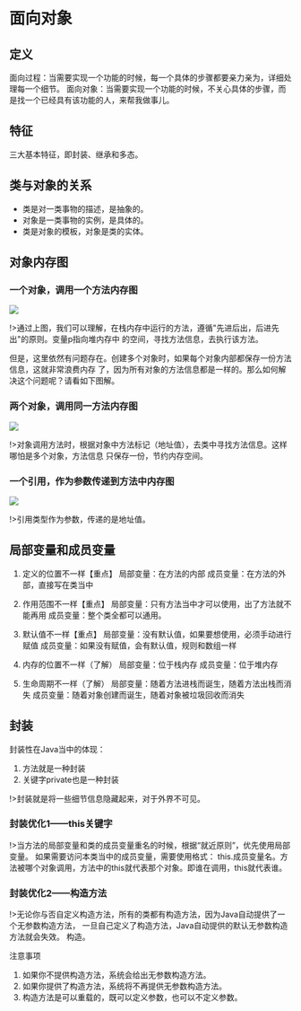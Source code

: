 # 面向对象

## 定义

面向过程：当需要实现一个功能的时候，每一个具体的步骤都要亲力亲为，详细处理每一个细节。
面向对象：当需要实现一个功能的时候，不关心具体的步骤，而是找一个已经具有该功能的人，来帮我做事儿。

## 特征

三大基本特征，即封装、继承和多态。

## 类与对象的关系

- 类是对一类事物的描述，是抽象的。
- 对象是一类事物的实例，是具体的。
- 类是对象的模板，对象是类的实体。

## 对象内存图

### 一个对象，调用一个方法内存图

![](https://cdn.jsdelivr.net/gh/mumozi/Figure_bed/img/20200220112110.png)

!>通过上图，我们可以理解，在栈内存中运行的方法，遵循"先进后出，后进先出"的原则。变量p指向堆内存中
的空间，寻找方法信息，去执行该方法。

但是，这里依然有问题存在。创建多个对象时，如果每个对象内部都保存一份方法信息，这就非常浪费内存
了，因为所有对象的方法信息都是一样的。那么如何解决这个问题呢？请看如下图解。

### 两个对象，调用同一方法内存图

![](https://cdn.jsdelivr.net/gh/mumozi/Figure_bed/img/20200220112145.png)

!>对象调用方法时，根据对象中方法标记（地址值），去类中寻找方法信息。这样哪怕是多个对象，方法信息
只保存一份，节约内存空间。

### 一个引用，作为参数传递到方法中内存图

![](https://cdn.jsdelivr.net/gh/mumozi/Figure_bed/img/20200220112203.png)

!>引用类型作为参数，传递的是地址值。

## 局部变量和成员变量

1. 定义的位置不一样【重点】
局部变量：在方法的内部
成员变量：在方法的外部，直接写在类当中

2. 作用范围不一样【重点】
局部变量：只有方法当中才可以使用，出了方法就不能再用
成员变量：整个类全都可以通用。

3. 默认值不一样【重点】
局部变量：没有默认值，如果要想使用，必须手动进行赋值
成员变量：如果没有赋值，会有默认值，规则和数组一样

4. 内存的位置不一样（了解）
局部变量：位于栈内存
成员变量：位于堆内存

5. 生命周期不一样（了解）
  局部变量：随着方法进栈而诞生，随着方法出栈而消失
  成员变量：随着对象创建而诞生，随着对象被垃圾回收而消失

  

## 封装

封装性在Java当中的体现：
1. 方法就是一种封装
2. 关键字private也是一种封装

!>封装就是将一些细节信息隐藏起来，对于外界不可见。

### 封装优化1——this关键字

!>当方法的局部变量和类的成员变量重名的时候，根据“就近原则”，优先使用局部变量。
如果需要访问本类当中的成员变量，需要使用格式：
this.成员变量名。方法被哪个对象调用，方法中的this就代表那个对象。即谁在调用，this就代表谁。

### 封装优化2——构造方法

!>无论你与否自定义构造方法，所有的类都有构造方法，因为Java自动提供了一个无参数构造方法，
一旦自己定义了构造方法，Java自动提供的默认无参数构造方法就会失效。
构造。

注意事项
1. 如果你不提供构造方法，系统会给出无参数构造方法。
2. 如果你提供了构造方法，系统将不再提供无参数构造方法。
3. 构造方法是可以重载的，既可以定义参数，也可以不定义参数。